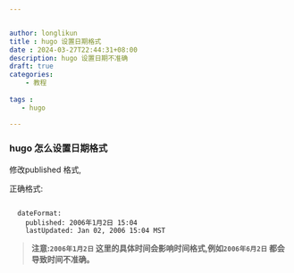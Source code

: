 ```yaml
---


author: longlikun
title : hugo 设置日期格式
date : 2024-03-27T22:44:31+08:00
description: hugo 设置日期不准确
draft: true
categories:
    - 教程
    
tags :
   - hugo

---
```


### hugo 怎么设置日期格式

修改published 格式, 

正确格式:

```shell

  dateFormat:
    published: 2006年1月2日 15:04 
    lastUpdated: Jan 02, 2006 15:04 MST

```

>**注意:`2006年1月2日` 这里的具体时间会影响时间格式,例如`2006年6月2日` 都会导致时间不准确。**

